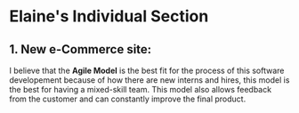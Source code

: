 # Elaine's Individual Section

## 1. New e-Commerce site:

I believe that the **Agile Model** is the best fit for the process
of this software developement because of how there are new interns
and hires, this model is the best for having a mixed-skill team.
This model also allows feedback from the customer and can constantly
improve the final product.